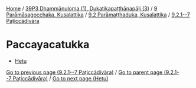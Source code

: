 
[Home](/) / [39P3 Dhammānuloma (1), Dukatikapaṭṭhānapāḷi (3)](../../../../39P3.md) / [9 Parāmāsagocchaka, Kusalattika](../../../9.md) / [9.2 Parāmaṭṭhaduka, Kusalattika](../../9.2.md) / [9.2.1--7 Paṭiccādivāra](../9.2.1--7.md)

# Paccayacatukka

* [Hetu](Paccayacatukka/Hetu.md)

[Go to previous page (9.2.1--7 Paṭiccādivāra)](../9.2.1--7.md) / [Go to parent page (9.2.1--7 Paṭiccādivāra)](../9.2.1--7.md) / [Go to next page (Hetu)](Paccayacatukka/Hetu.md)


